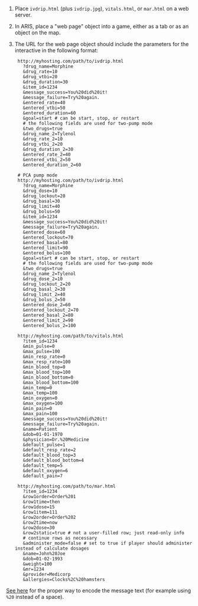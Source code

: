 1. Place `ivdrip.html` (plus `ivdrip.jpg`), `vitals.html`, or `mar.html` on a web server.

2. In ARIS, place a "web page" object into a game, either as a tab or as an
object on the map.

3. The URL for the web page object should include the parameters for the interactive in the following format:

        http://myhosting.com/path/to/ivdrip.html
          ?drug_name=Morphine
          &drug_rate=10
          &drug_vtbi=20
          &drug_duration=30
          &item_id=1234
          &message_success=You%20did%20it!
          &message_failure=Try%20again.
          &entered_rate=40
          &entered_vtbi=50
          &entered_duration=60
          &goal=start # can be start, stop, or restart
          # the following fields are used for two-pump mode
          &two_drugs=true
          &drug_name_2=Tylenol
          &drug_rate_2=10
          &drug_vtbi_2=20
          &drug_duration_2=30
          &entered_rate_2=40
          &entered_vtbi_2=50
          &entered_duration_2=60

        # PCA pump mode
        http://myhosting.com/path/to/ivdrip.html
          ?drug_name=Morphine
          &drug_dose=10
          &drug_lockout=20
          &drug_basal=30
          &drug_limit=40
          &drug_bolus=50
          &item_id=1234
          &message_success=You%20did%20it!
          &message_failure=Try%20again.
          &entered_dose=60
          &entered_lockout=70
          &entered_basal=80
          &entered_limit=90
          &entered_bolus=100
          &goal=start # can be start, stop, or restart
          # the following fields are used for two-pump mode
          &two_drugs=true
          &drug_name_2=Tylenol
          &drug_dose_2=10
          &drug_lockout_2=20
          &drug_basal_2=30
          &drug_limit_2=40
          &drug_bolus_2=50
          &entered_dose_2=60
          &entered_lockout_2=70
          &entered_basal_2=80
          &entered_limit_2=90
          &entered_bolus_2=100

        http://myhosting.com/path/to/vitals.html
          ?item_id=1234
          &min_pulse=0
          &max_pulse=100
          &min_resp_rate=0
          &max_resp_rate=100
          &min_blood_top=0
          &max_blood_top=100
          &min_blood_bottom=0
          &max_blood_bottom=100
          &min_temp=0
          &max_temp=100
          &min_oxygen=0
          &max_oxygen=100
          &min_pain=0
          &max_pain=100
          &message_success=You%20did%20it!
          &message_failure=Try%20again.
          &name=Patient
          &dob=01-01-1970
          &physician=Dr.%20Medicine
          &default_pulse=1
          &default_resp_rate=2
          &default_blood_top=3
          &default_blood_bottom=4
          &default_temp=5
          &default_oxygen=6
          &default_pain=7

        http://myhosting.com/path/to/mar.html
          ?item_id=1234
          &row1order=Order%201
          &row1time=then
          &row1dose=15
          &row1item=111
          &row2order=Order%202
          &row2time=now
          &row2dose=30
          &row2static=true # not a user-filled row; just read-only info
          # continue rows as necessary
          &administer_mode=false # set to true if player should administer instead of calculate dosages
          &name=John%20Joe
          &dob=01-02-1993
          &weight=100
          &mr=1234
          &provider=Medicorp
          &allergies=Clocks%2C%20hamsters

  [See here](http://meyerweb.com/eric/tools/dencoder/) for the proper way to encode the message text (for example using `%20` instead of a space).
